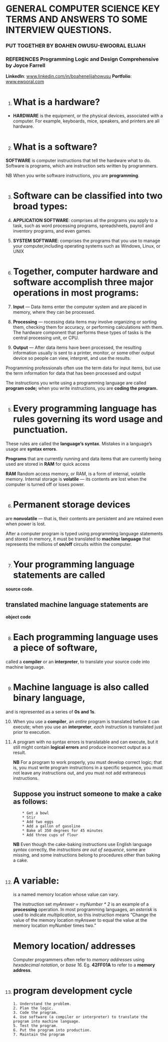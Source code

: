 # GENERAL **COMPUTER SCIENCE** KEY TERMS AND ANSWERS TO SOME INTERVIEW QUESTIONS.
### PUT TOGETHER BY **BOAHEN OWUSU-EWOORAL ELIJAH**
### REFERENCES **Programming Logic and Design Comprehensive** by Joyce Farrell
**LinkedIn**: www.linkedin.com/in/boahenelijahowusu
**Portfolio**: www.ewooral.com


1. # What is a hardware?
* **HARDWARE** is the equipment, or the physical devices, associated with a computer. For example, keyboards, mice, speakers, and printers are all hardware. 

2. # What is a software?

  **SOFTWARE** is computer instructions that tell the hardware what to do. Software is programs, which are instruction sets written by programmers.

  NB When you write software instructions, you are **programming**.

3. # Software can be classified into two broad types:
1.  **APPLICATION SOFTWARE**: comprises all the programs you apply to a task, such as word processing programs, spreadsheets, payroll and inventory programs, and even games.
2. **SYSTEM SOFTWARE**: comprises the programs that you use to manage your computer,including operating systems such as Windows, Linux, or UNIX

4. # Together, computer hardware and software accomplish three major operations in most programs:
1. **Input** — Data items enter the computer system and are placed in memory, where they can be processed.
2. **Processing** — rocessing data items may involve organizing or sorting them, checking them for accuracy, or performing calculations with them. The hardware component that performs these types of tasks is the central processing unit, or CPU.
3. **Output** — After data items have been processed, the resulting information usually is sent to a printer, monitor, or some other output device so people can view, interpret, and use the results.   
  
  Programming professionals often use the term data for input items, but use the term information for data that has been processed and output

  The instructions you write using a programming language are called **program code;** when you write instructions, you are **coding the program.**

5. # Every programming language has rules governing its word usage and punctuation. 
  These rules are called the **language’s syntax**. Mistakes in a language’s usage are **syntax errors**.

  **Programs** that are currently running and data items that are currently being used are stored in **RAM** for quick access

  **RAM**  Random access memory, or RAM, is a form of internal, volatile memory. Internal storage is **volatile** — its contents are lost when the computer is turned off or loses power.

 6. # Permanent storage devices 
   are **nonvolatile** — that is, their contents are persistent and are retained even when power is lost.

  After a computer program is typed using programming language statements and stored in memory, it must be translated to **machine language** that represents the millions of **on/off** circuits within the computer.


7. # Your programming language statements are called 
  **source code**. 
   ## translated machine language statements are 
   **object code**

8. # Each programming language uses a piece of software,      

  called a **compiler** or an **interpreter**, to translate your source code into machine language. 

9. # Machine language is also called **binary language**,
  and is represented as a series of **0s and 1s**.

10. When you use a **compiler**, an *entire* program is translated before it can execute; when you use an **interpreter**, *each* instruction is translated just prior to execution. 

11. A program with no syntax errors is translatable and can execute, but it still might contain **logical errors** and produce incorrect output as a result.

    **NB** For a program to work properly, you must develop correct logic; that is, you must write program instructions in a specific sequence, you must not leave any instructions out, and you must not add extraneous instructions.

    ## Suppose you instruct someone to make a cake as follows:

    ```
        * Get a bowl
        * Stir
        * Add two eggs
        * Add a gallon of gasoline
        * Bake at 350 degrees for 45 minutes
        * Add three cups of flour
    ```

    **NB** Even though the cake-baking instructions use English language *syntax* correctly, the
    *instructions are out of sequence*, some are missing, and some instructions belong to
    procedures other than baking a cake.

12. # A variable: 
    is a named memory location whose value can vary.

    The instruction set *myAnswer = myNumber * 2* is an example of a **processing** operation.
    In most programming languages, an *asterisk* is used to indicate *multiplication*, so this
    instruction means “Change the value of the memory location myAnswer to equal the value
    at the memory location myNumber times two.”

    # Memory location/ addresses
    Computer programmers often refer to *memory addresses* using *hexadecimal notation*, or *base 16.*
    Eg.  **42FF01A** to refer to a **memory address**.

14. # program development cycle

        1. Understand the problem.
        2. Plan the logic.
        3. Code the program.
        4. Use software (a compiler or interpreter) to translate the program into machine language.
        5. Test the program.
        6. Put the program into production.
        7. Maintain the program